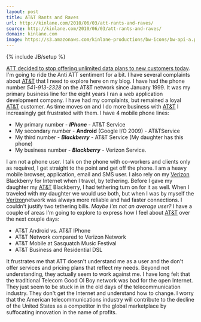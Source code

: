 ```yaml
---
layout: post
title: AT&T Rants and Raves
url: http://kinlane.com/2010/06/03/att-rants-and-raves/
source: http://kinlane.com/2010/06/03/att-rants-and-raves/
domain: kinlane.com
image: https://s3.amazonaws.com/kinlane-productions/bw-icons/bw-api-a.png
---
```

{% include JB/setup %}

<p>
     <a href="http://www.readwriteweb.com/archives/poll_are_you_concerned_about_atts_new_data_limits.php">ATT decided to stop offering unlimited data plans to new customers today</a>. I'm going to ride the Anti ATT sentiment for a bit. I have several complaints about <a href="http://www.att.com/">AT&amp;T</a> that I need to explore here on my blog. I have had the phone number <em>541-913-2328</em> on the AT&amp;T network since January 1999. It was my primary business line for the eight years I ran a web application development company. I have had my complaints, but remained a loyal <a href="http://www.att.com/">AT&amp;T</a> customer. As time moves on and I do more business with <a href="http://www.att.com/">AT&amp;T</a> I increasingly get frustrated with them. I have 4 mobile phone lines:
</p>
<ul class="mainlist">
     <li>My primary number - <strong><em>IPhone</em></strong> - AT&amp;T Service
     </li>
     <li>My secondary number - <strong>Android</strong> (Google I/O 2009) - AT&amp;TService
     </li>
     <li>My third number - <em><strong>Blackberry</strong></em> - AT&amp;T Service (My daughter has this phone)
     </li>
     <li>My business number - <em><strong>Blackberry</strong></em> - Verizon Service.
     </li>
</ul>
<p>
     I am not a phone user. I talk on the phone with co-workers and clients only as required, I get straight to the point and get off the phone. I am a heavy mobile browser, application, email and SMS user. I also rely on my <a href="http://www22.verizon.com/">Verizon</a> Blackberry for Internet when I travel, by tethering. Before I gave my daughter my <a href="http://www.att.com/">AT&amp;T</a> Blackberry, I had tethering turn on for it as well. When I traveled with my daughter we would use both, but when I was by myself the <a href="http://www22.verizon.com/">Verizon</a>network was always more reliable and had faster connections. I couldn't justify two tethering bills. <em>Maybe I'm not an average user?</em> I have a couple of areas I'm going to explore to express how I feel about <a href="http://www.att.com/">AT&amp;T</a> over the next couple days:
</p>
<ul class="mainlist">
     <li>AT&amp;T Android vs. AT&amp;T IPhone
     </li>
     <li>AT&amp;T Network compared to Verizon Network
     </li>
     <li>AT&amp;T Mobile at Sasquatch Music Festival
     </li>
     <li>AT&amp;T Business and Residential DSL
     </li>
</ul>
<p>
     It frustrates me that ATT doesn't understand me as a user and the don't offer services and pricing plans that reflect my needs. Beyond not understanding, they actually seem to work against me. I have long felt that the traditional Telecom Good Ol Boy network was bad for the open Internet. They just seem to be stuck in in the old days of the telecommunication industry. They don't get the Internet and understand how to change. I worry that the American telecommunications industry will contribute to the decline of the United States as a competitor in the global marketplace by suffocating innovation in the name of profits.
</p>